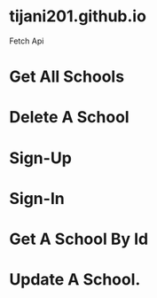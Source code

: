 # tijani201.github.io
Fetch Api

<!-- If cloned, open the homepage.html first -->
<!-- Then try to signUp first before using same credentials to Login -->

# Get All Schools
# Delete A School
# Sign-Up
# Sign-In
# Get A School By Id
# Update A School.

